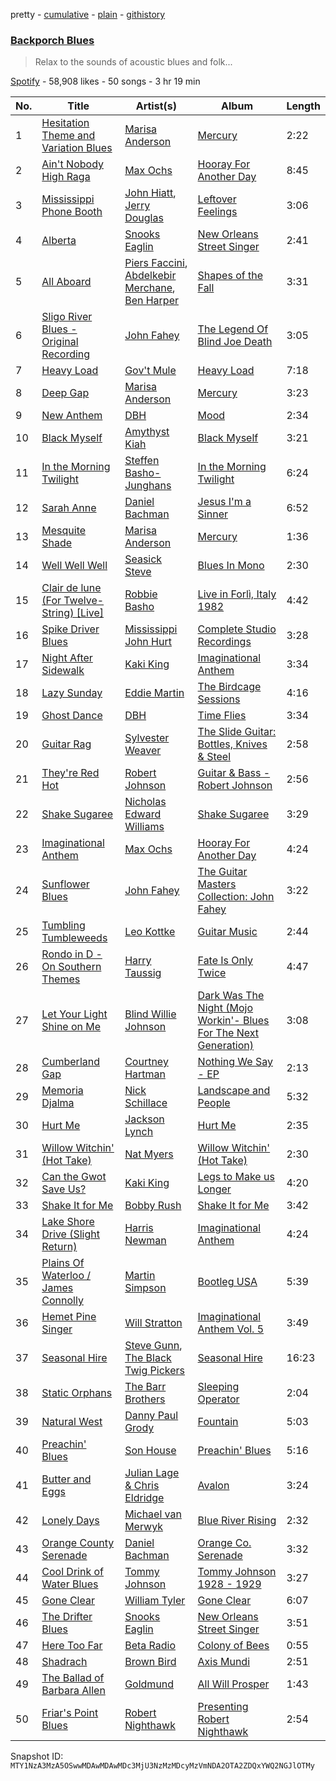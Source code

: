 pretty - [cumulative](/playlists/cumulative/37i9dQZF1DXdNHhNNm0G0B.md) - [plain](/playlists/plain/37i9dQZF1DXdNHhNNm0G0B) - [githistory](https://github.githistory.xyz/mackorone/spotify-playlist-archive/blob/main/playlists/plain/37i9dQZF1DXdNHhNNm0G0B)

### [Backporch Blues](https://open.spotify.com/playlist/37i9dQZF1DXdNHhNNm0G0B)

> Relax to the sounds of acoustic blues and folk...

[Spotify](https://open.spotify.com/user/spotify) - 58,908 likes - 50 songs - 3 hr 19 min

| No. | Title | Artist(s) | Album | Length |
|---|---|---|---|---|
| 1 | [Hesitation Theme and Variation Blues](https://open.spotify.com/track/2h4KmvKPMxvZjTpHTpq2FE) | [Marisa Anderson](https://open.spotify.com/artist/5j2d5CS0sh2LTpFsrKAFcW) | [Mercury](https://open.spotify.com/album/0ltORgLqzn1ZWiu6a49Cyv) | 2:22 |
| 2 | [Ain't Nobody High Raga](https://open.spotify.com/track/71kzRcSaKgsNlWHzjANWC8) | [Max Ochs](https://open.spotify.com/artist/0SEjW4NsEIkiSgpoxLuQCI) | [Hooray For Another Day](https://open.spotify.com/album/112NAVwlA1JezzCXNrVlgx) | 8:45 |
| 3 | [Mississippi Phone Booth](https://open.spotify.com/track/4o344C2p7wwpWRmQIVsdkL) | [John Hiatt](https://open.spotify.com/artist/4Sld5LOPbAm1QSq9U32fFV), [Jerry Douglas](https://open.spotify.com/artist/4YgACLaoEjPl4kVZ5WmBN9) | [Leftover Feelings](https://open.spotify.com/album/0FzlGjsD9wgGFCVXbhLIWs) | 3:06 |
| 4 | [Alberta](https://open.spotify.com/track/6THJEXEOlRPu7BDyrQwJJP) | [Snooks Eaglin](https://open.spotify.com/artist/4ReGayOtLkcAsNi6d2n7LS) | [New Orleans Street Singer](https://open.spotify.com/album/0swNksscllX2uKAYfFoLuu) | 2:41 |
| 5 | [All Aboard](https://open.spotify.com/track/0BjnY6fLR9XNGIMmXnYXGG) | [Piers Faccini](https://open.spotify.com/artist/2hK2gWQ2TequHGKZe5dzHd), [Abdelkebir Merchane](https://open.spotify.com/artist/7iiuXYxFPuc2tMe000sxe4), [Ben Harper](https://open.spotify.com/artist/45lorWzrKLxfKlWpV7r9CN) | [Shapes of the Fall](https://open.spotify.com/album/4DWP3Ck7TsDJQH8OP2uiUU) | 3:31 |
| 6 | [Sligo River Blues \- Original Recording](https://open.spotify.com/track/5U9mObciLrrnJC0hE84SIu) | [John Fahey](https://open.spotify.com/artist/4js8BDiQwnHLlDmT1shPH7) | [The Legend Of Blind Joe Death](https://open.spotify.com/album/5dPdHCE2QcT3FZqNAfMJO8) | 3:05 |
| 7 | [Heavy Load](https://open.spotify.com/track/10zwPTX4CiU3axwgy4LcXW) | [Gov't Mule](https://open.spotify.com/artist/5zoKOcTDI9EMOhGNaxL708) | [Heavy Load](https://open.spotify.com/album/5KvAYLiVGfNVZUBdGVWNs1) | 7:18 |
| 8 | [Deep Gap](https://open.spotify.com/track/35VC12PD25DXOSOYf4Eg7N) | [Marisa Anderson](https://open.spotify.com/artist/5j2d5CS0sh2LTpFsrKAFcW) | [Mercury](https://open.spotify.com/album/0ltORgLqzn1ZWiu6a49Cyv) | 3:23 |
| 9 | [New Anthem](https://open.spotify.com/track/28Ekirkj9Tf0TwChnvcCWI) | [DBH](https://open.spotify.com/artist/23kRpymkshfkljMDDI5mOF) | [Mood](https://open.spotify.com/album/1aHOjEzsRAgR3AyDeDWOhZ) | 2:34 |
| 10 | [Black Myself](https://open.spotify.com/track/2rQVexxmI985m2iefLfhbm) | [Amythyst Kiah](https://open.spotify.com/artist/1lhaaKpTyXOnjp79M3xYBl) | [Black Myself](https://open.spotify.com/album/78BmKxgvj4rGwoqnT3Q4Tz) | 3:21 |
| 11 | [In the Morning Twilight](https://open.spotify.com/track/228TVOD2uRnfzmHjn7bXkt) | [Steffen Basho\-Junghans](https://open.spotify.com/artist/2AqJPIURzQPk72FXeh8LJx) | [In the Morning Twilight](https://open.spotify.com/album/2RpDz1slr3GZ66NYQ2RRj9) | 6:24 |
| 12 | [Sarah Anne](https://open.spotify.com/track/6G6eM490aDeluKpsDeCLyb) | [Daniel Bachman](https://open.spotify.com/artist/3beAmqA2s5xwxDAIFJwDG9) | [Jesus I'm a Sinner](https://open.spotify.com/album/398IZHABZSTKg102AxTtTO) | 6:52 |
| 13 | [Mesquite Shade](https://open.spotify.com/track/39vGhSkzHBGwEnSi5PNKNn) | [Marisa Anderson](https://open.spotify.com/artist/5j2d5CS0sh2LTpFsrKAFcW) | [Mercury](https://open.spotify.com/album/0ltORgLqzn1ZWiu6a49Cyv) | 1:36 |
| 14 | [Well Well Well](https://open.spotify.com/track/6Gr0nYfH4DpKYrAggRGGZZ) | [Seasick Steve](https://open.spotify.com/artist/6OVkHZQP8QoBYqr1ejCGDv) | [Blues In Mono](https://open.spotify.com/album/2IQagMayRx6kAilOpLcBhs) | 2:30 |
| 15 | [Clair de lune \(For Twelve\-String\) \[Live\]](https://open.spotify.com/track/18ul6LoGQ7Fg9yOKLxxWZx) | [Robbie Basho](https://open.spotify.com/artist/1bB0hKohfWkczaTMQLQdlR) | [Live in Forlì, Italy 1982](https://open.spotify.com/album/6jJ64hMG1uwafIGiltuNNZ) | 4:42 |
| 16 | [Spike Driver Blues](https://open.spotify.com/track/0QcYseQfUmZpjXGoXDT9z4) | [Mississippi John Hurt](https://open.spotify.com/artist/1FdwVX3yL8ITuRnTZxetsA) | [Complete Studio Recordings](https://open.spotify.com/album/5cwghugVHA8qva7hYvMPVJ) | 3:28 |
| 17 | [Night After Sidewalk](https://open.spotify.com/track/6aEKWnhMVr2rdaqSdNha6U) | [Kaki King](https://open.spotify.com/artist/1s2pki7lATUaBOL76E3vCV) | [Imaginational Anthem](https://open.spotify.com/album/0Aht6TMCyVgToFJGKR22VO) | 3:34 |
| 18 | [Lazy Sunday](https://open.spotify.com/track/5IJQrZERphRFaiwOXmEz6a) | [Eddie Martin](https://open.spotify.com/artist/05QLgdfxYIzqvMNlAZ2hdU) | [The Birdcage Sessions](https://open.spotify.com/album/78bpHTxCPnACXpB3yAaj4S) | 4:16 |
| 19 | [Ghost Dance](https://open.spotify.com/track/3PZICJN5uM26u0nF3sYNvo) | [DBH](https://open.spotify.com/artist/23kRpymkshfkljMDDI5mOF) | [Time Flies](https://open.spotify.com/album/4Oq8HJhXnjJucSwEGEyQMZ) | 3:34 |
| 20 | [Guitar Rag](https://open.spotify.com/track/5xwCQuoGnPdgqw2omrgmCq) | [Sylvester Weaver](https://open.spotify.com/artist/2m2vWbN6WZU0Mtv569ndeb) | [The Slide Guitar: Bottles, Knives & Steel](https://open.spotify.com/album/1v6Wu8KqYLWsax5EjmZNAf) | 2:58 |
| 21 | [They're Red Hot](https://open.spotify.com/track/4AtJLGEdKSrhkncXGbF73S) | [Robert Johnson](https://open.spotify.com/artist/0f8MDDzIc6M4uH1xH0o0gy) | [Guitar & Bass \- Robert Johnson](https://open.spotify.com/album/1tcgO7FxYVzOlPAzDfOE3a) | 2:56 |
| 22 | [Shake Sugaree](https://open.spotify.com/track/2oYPKt6eHzJwI9AaILvYl2) | [Nicholas Edward Williams](https://open.spotify.com/artist/0jDDdsrqjhvoZD0zbPsc6V) | [Shake Sugaree](https://open.spotify.com/album/2d7NDeQW6OjwGtFH32cD3W) | 3:29 |
| 23 | [Imaginational Anthem](https://open.spotify.com/track/2g8His2Vt7xUmZkhCuLB8W) | [Max Ochs](https://open.spotify.com/artist/0SEjW4NsEIkiSgpoxLuQCI) | [Hooray For Another Day](https://open.spotify.com/album/112NAVwlA1JezzCXNrVlgx) | 4:24 |
| 24 | [Sunflower Blues](https://open.spotify.com/track/2gcs9yC8hTZA9Rlq8eIO4c) | [John Fahey](https://open.spotify.com/artist/4js8BDiQwnHLlDmT1shPH7) | [The Guitar Masters Collection: John Fahey](https://open.spotify.com/album/2S8MEqzZMTVa48ZKp4Oayb) | 3:22 |
| 25 | [Tumbling Tumbleweeds](https://open.spotify.com/track/6nHsZuDMPSyRQ90gBhaXoS) | [Leo Kottke](https://open.spotify.com/artist/6cjuHeJM6CHRUhIhApwFwx) | [Guitar Music](https://open.spotify.com/album/45GOwuG1VZqnLfdvPuZ2oj) | 2:44 |
| 26 | [Rondo in D \- On Southern Themes](https://open.spotify.com/track/1TIC8q2kyazBKXExaHySUr) | [Harry Taussig](https://open.spotify.com/artist/2vbPZ0xMZiXxUkR744bcoh) | [Fate Is Only Twice](https://open.spotify.com/album/6W8PmtEtz4GbBFBksE0xQC) | 4:47 |
| 27 | [Let Your Light Shine on Me](https://open.spotify.com/track/51qp3WsYjiDuBhzR7AON69) | [Blind Willie Johnson](https://open.spotify.com/artist/5kO4xdEKLuHHHPreu3UmkZ) | [Dark Was The Night \(Mojo Workin'\- Blues For The Next Generation\)](https://open.spotify.com/album/3H90ji25FlT62CztiEOhrt) | 3:08 |
| 28 | [Cumberland Gap](https://open.spotify.com/track/1W3WoQ2ECZzQnpOEt3XZVK) | [Courtney Hartman](https://open.spotify.com/artist/0cncMmardvNmaTb9Jnq8w7) | [Nothing We Say \- EP](https://open.spotify.com/album/5iHIUbynfBik6g0Ik3zhl7) | 2:13 |
| 29 | [Memoria Djalma](https://open.spotify.com/track/6j5vLbt1IXoWmCUDhdwntn) | [Nick Schillace](https://open.spotify.com/artist/2VcT3LFa9zgz333gKf44jM) | [Landscape and People](https://open.spotify.com/album/3UwQTzFJU20mmYAQlNJW0Y) | 5:32 |
| 30 | [Hurt Me](https://open.spotify.com/track/5Ul9TZbc9nKI9BWlq4vHZO) | [Jackson Lynch](https://open.spotify.com/artist/2scbHpKBvC3nXnWHkWluvb) | [Hurt Me](https://open.spotify.com/album/3BJs6falFjNzolCOEBYDUB) | 2:35 |
| 31 | [Willow Witchin' \(Hot Take\)](https://open.spotify.com/track/6QaEUzzNtspNmCAdG4OUb6) | [Nat Myers](https://open.spotify.com/artist/2QMlNryks9wyxBCsBGciTS) | [Willow Witchin' \(Hot Take\)](https://open.spotify.com/album/3DO5TaKuot0DPdfrDxZxZl) | 2:30 |
| 32 | [Can the Gwot Save Us?](https://open.spotify.com/track/5rNaSws9k7wzVLOyJ508IO) | [Kaki King](https://open.spotify.com/artist/1s2pki7lATUaBOL76E3vCV) | [Legs to Make us Longer](https://open.spotify.com/album/2gAagCBpgV4wa8KBMUBYWL) | 4:20 |
| 33 | [Shake It for Me](https://open.spotify.com/track/6rXK44ua8o6Dqvu8s89abU) | [Bobby Rush](https://open.spotify.com/artist/7LdFlcnzWpySPKngmFCnLi) | [Shake It for Me](https://open.spotify.com/album/2J1WSSGkNc4k35EhyqR7av) | 3:42 |
| 34 | [Lake Shore Drive \(Slight Return\)](https://open.spotify.com/track/32CfhB8FPrlOqkfsP9v4pi) | [Harris Newman](https://open.spotify.com/artist/5A54A8MxavFfaTSxOxfvWt) | [Imaginational Anthem](https://open.spotify.com/album/0Aht6TMCyVgToFJGKR22VO) | 4:24 |
| 35 | [Plains Of Waterloo / James Connolly](https://open.spotify.com/track/4LQTu75E30lxao3W0FSXbS) | [Martin Simpson](https://open.spotify.com/artist/5nUScDmyGIvoX7ol79YnBQ) | [Bootleg USA](https://open.spotify.com/album/3neRUS7AJfbMdtSdEFTZQg) | 5:39 |
| 36 | [Hemet Pine Singer](https://open.spotify.com/track/0aNyZsNQZykSvoiwrjhBFB) | [Will Stratton](https://open.spotify.com/artist/7vy0OevOpPswNjEUxXPhaR) | [Imaginational Anthem Vol\. 5](https://open.spotify.com/album/7Fitd8mCCAxXbbE5d6jfoE) | 3:49 |
| 37 | [Seasonal Hire](https://open.spotify.com/track/4F3TIQlYKTQO0kCyTsrTk3) | [Steve Gunn](https://open.spotify.com/artist/7uLXW75DlTRahz2WKJZGeO), [The Black Twig Pickers](https://open.spotify.com/artist/5M49KBg6FogkxrK5NAGzpa) | [Seasonal Hire](https://open.spotify.com/album/2pVnvwGjntOrt18JDtSokl) | 16:23 |
| 38 | [Static Orphans](https://open.spotify.com/track/217H94y73OgLMiT7LswFEn) | [The Barr Brothers](https://open.spotify.com/artist/4OyRutd80DZC22C4pl63l7) | [Sleeping Operator](https://open.spotify.com/album/3heNYqE1CUM8WlJGm6UPEj) | 2:04 |
| 39 | [Natural West](https://open.spotify.com/track/2REcTot6y6qEgp5uDQDW06) | [Danny Paul Grody](https://open.spotify.com/artist/4dzotwHwOl10pysUzOMvJx) | [Fountain](https://open.spotify.com/album/2S8ncEYiSq2bwsCpgbeb0F) | 5:03 |
| 40 | [Preachin' Blues](https://open.spotify.com/track/4YEoVkvvzx5eavtE2u5qG0) | [Son House](https://open.spotify.com/artist/15oeqKO5k5uZ5773tWvpda) | [Preachin' Blues](https://open.spotify.com/album/2jBR825FVmX6BelMes5U4G) | 5:16 |
| 41 | [Butter and Eggs](https://open.spotify.com/track/1ba8qyfCD9olHnAfGGgxts) | [Julian Lage & Chris Eldridge](https://open.spotify.com/artist/0TRdPkXMabkeuB8JautkEf) | [Avalon](https://open.spotify.com/album/1UC7rVuAprZfBehFxiAGDr) | 3:24 |
| 42 | [Lonely Days](https://open.spotify.com/track/0PtXPKTg2CWsWSNit3zXS5) | [Michael van Merwyk](https://open.spotify.com/artist/0CbBEc4uGsHwisuBdVO7HF) | [Blue River Rising](https://open.spotify.com/album/2oKbRUC7S1CmDvIXIPDG4W) | 2:32 |
| 43 | [Orange County Serenade](https://open.spotify.com/track/4jw7C3myL67kCqREaJ906E) | [Daniel Bachman](https://open.spotify.com/artist/3beAmqA2s5xwxDAIFJwDG9) | [Orange Co\. Serenade](https://open.spotify.com/album/4SEomhM9X27zNDnJjal0yW) | 3:32 |
| 44 | [Cool Drink of Water Blues](https://open.spotify.com/track/0CDbCahovsgZPNumyO7aD2) | [Tommy Johnson](https://open.spotify.com/artist/6n4r5eMU2ZUiHPPWhFDcHq) | [Tommy Johnson 1928 \- 1929](https://open.spotify.com/album/1BrjO0ZJTNZliuhAi9Orf7) | 3:27 |
| 45 | [Gone Clear](https://open.spotify.com/track/0U00mgaUXkkDDBwYN1JE3q) | [William Tyler](https://open.spotify.com/artist/3iexGtoBAyCUbxOKeru5py) | [Gone Clear](https://open.spotify.com/album/00sBY7got64jgS2UQrNf8u) | 6:07 |
| 46 | [The Drifter Blues](https://open.spotify.com/track/7xYH9C4xkI1xIW4Juq5bf6) | [Snooks Eaglin](https://open.spotify.com/artist/4ReGayOtLkcAsNi6d2n7LS) | [New Orleans Street Singer](https://open.spotify.com/album/0swNksscllX2uKAYfFoLuu) | 3:51 |
| 47 | [Here Too Far](https://open.spotify.com/track/383MxeoXVw7bdeBKEz68Po) | [Beta Radio](https://open.spotify.com/artist/0syIRg9MPSpJIC0QCPUaHB) | [Colony of Bees](https://open.spotify.com/album/22ydepp9MkmGOVOG89v9DU) | 0:55 |
| 48 | [Shadrach](https://open.spotify.com/track/0ksfRvHljT8MW9dlhmQMia) | [Brown Bird](https://open.spotify.com/artist/5zzbSFZMVpvxSlWAkqqtHP) | [Axis Mundi](https://open.spotify.com/album/1Br1pBqY2XH6L3cQpNUFLY) | 2:51 |
| 49 | [The Ballad of Barbara Allen](https://open.spotify.com/track/47yKkSXhPH2YG8hmdGqCpW) | [Goldmund](https://open.spotify.com/artist/0R5BzePlbvG8xTXw0QF3uw) | [All Will Prosper](https://open.spotify.com/album/675K5zFrbNiUcuHMfLVKix) | 1:43 |
| 50 | [Friar's Point Blues](https://open.spotify.com/track/3cwOZlayYhxMNQgEJEyp8r) | [Robert Nighthawk](https://open.spotify.com/artist/1ycL0Ct3hz0glGDIwsUyNG) | [Presenting Robert Nighthawk](https://open.spotify.com/album/4VIFEGvSDLnyTUoZDSJinS) | 2:54 |

Snapshot ID: `MTY1NzA3MzA5OSwwMDAwMDAwMDc3MjU3NzMzMDcyMzVmNDA2OTA2ZDQxYWQ2NGJlOTMy`
